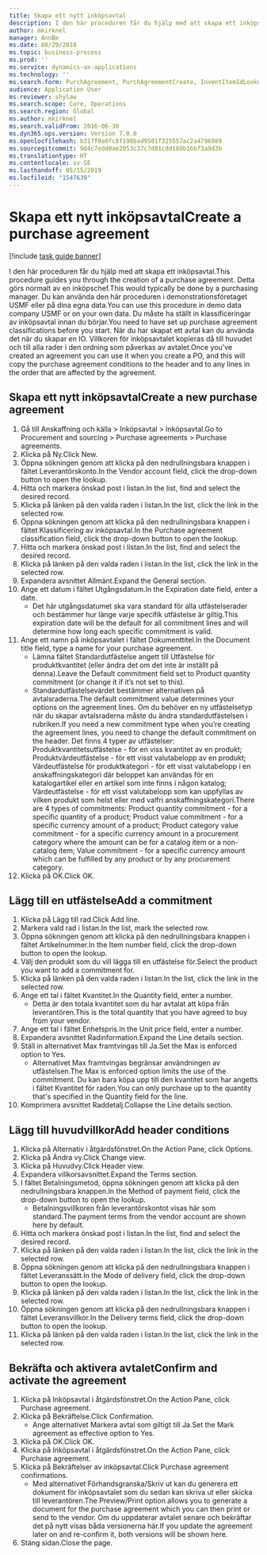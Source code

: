 ```yaml
---
title: Skapa ett nytt inköpsavtal
description: I den här proceduren får du hjälp med att skapa ett inköpsavtal.
author: mkirknel
manager: AnnBe
ms.date: 08/29/2018
ms.topic: business-process
ms.prod: ''
ms.service: dynamics-ax-applications
ms.technology: ''
ms.search.form: PurchAgreement, PurchAgreementCreate, InventItemIdLookupSimple, AgreementConfirmRunForm, PurchAgreementHistory
audience: Application User
ms.reviewer: shylaw
ms.search.scope: Core, Operations
ms.search.region: Global
ms.author: mkirknel
ms.search.validFrom: 2016-06-30
ms.dyn365.ops.version: Version 7.0.0
ms.openlocfilehash: b317f0a0fc8f198bad9501f325557ac2a4796989
ms.sourcegitcommit: 9d4c7edd0ae2053c37c7d81cdd180b16bf3a9d3b
ms.translationtype: HT
ms.contentlocale: sv-SE
ms.lasthandoff: 05/15/2019
ms.locfileid: "1547639"
---
```

# <a name="create-a-purchase-agreement"></a><span data-ttu-id="3cf70-103">Skapa ett nytt inköpsavtal</span><span class="sxs-lookup"><span data-stu-id="3cf70-103">Create a purchase agreement</span></span>

[!include [task guide banner](../../includes/task-guide-banner.md)]

<span data-ttu-id="3cf70-104">I den här proceduren får du hjälp med att skapa ett inköpsavtal.</span><span class="sxs-lookup"><span data-stu-id="3cf70-104">This procedure guides you through the creation of a purchase agreement.</span></span> <span data-ttu-id="3cf70-105">Detta görs normalt av en inköpschef.</span><span class="sxs-lookup"><span data-stu-id="3cf70-105">This would typically be done by a purchasing manager.</span></span> <span data-ttu-id="3cf70-106">Du kan använda den här proceduren i demonstrationsföretaget USMF eller på dina egna data.</span><span class="sxs-lookup"><span data-stu-id="3cf70-106">You can use this procedure in demo data company USMF or on your own data.</span></span> <span data-ttu-id="3cf70-107">Du måste ha ställt in klassificeringar av inköpsavtal innan du börjar.</span><span class="sxs-lookup"><span data-stu-id="3cf70-107">You need to have set up purchase agreement classifications before you start.</span></span> <span data-ttu-id="3cf70-108">När du har skapat ett avtal kan du använda det när du skapar en IO. Villkoren för inköpsavtalet kopieras då till huvudet och till alla rader i den ordning som påverkas av avtalet.</span><span class="sxs-lookup"><span data-stu-id="3cf70-108">Once you've created an agreement you can use it when you create a PO, and this will copy the purchase agreement conditions to the header and to any lines in the order that are affected by the agreement.</span></span>


## <a name="create-a-new-purchase-agreement"></a><span data-ttu-id="3cf70-109">Skapa ett nytt inköpsavtal</span><span class="sxs-lookup"><span data-stu-id="3cf70-109">Create a new purchase agreement</span></span>
1. <span data-ttu-id="3cf70-110">Gå till Anskaffning och källa > Inköpsavtal > Inköpsavtal.</span><span class="sxs-lookup"><span data-stu-id="3cf70-110">Go to Procurement and sourcing > Purchase agreements > Purchase agreements.</span></span>
2. <span data-ttu-id="3cf70-111">Klicka på Ny.</span><span class="sxs-lookup"><span data-stu-id="3cf70-111">Click New.</span></span>
3. <span data-ttu-id="3cf70-112">Öppna sökningen genom att klicka på den nedrullningsbara knappen i fältet Leverantörskonto.</span><span class="sxs-lookup"><span data-stu-id="3cf70-112">In the Vendor account field, click the drop-down button to open the lookup.</span></span>
4. <span data-ttu-id="3cf70-113">Hitta och markera önskad post i listan.</span><span class="sxs-lookup"><span data-stu-id="3cf70-113">In the list, find and select the desired record.</span></span>
5. <span data-ttu-id="3cf70-114">Klicka på länken på den valda raden i listan.</span><span class="sxs-lookup"><span data-stu-id="3cf70-114">In the list, click the link in the selected row.</span></span>
6. <span data-ttu-id="3cf70-115">Öppna sökningen genom att klicka på den nedrullningsbara knappen i fältet Klassificering av inköpsavtal.</span><span class="sxs-lookup"><span data-stu-id="3cf70-115">In the Purchase agreement classification field, click the drop-down button to open the lookup.</span></span>
7. <span data-ttu-id="3cf70-116">Hitta och markera önskad post i listan.</span><span class="sxs-lookup"><span data-stu-id="3cf70-116">In the list, find and select the desired record.</span></span>
8. <span data-ttu-id="3cf70-117">Klicka på länken på den valda raden i listan.</span><span class="sxs-lookup"><span data-stu-id="3cf70-117">In the list, click the link in the selected row.</span></span>
9. <span data-ttu-id="3cf70-118">Expandera avsnittet Allmänt.</span><span class="sxs-lookup"><span data-stu-id="3cf70-118">Expand the General section.</span></span>
10. <span data-ttu-id="3cf70-119">Ange ett datum i fältet Utgångsdatum.</span><span class="sxs-lookup"><span data-stu-id="3cf70-119">In the Expiration date field, enter a date.</span></span>
    * <span data-ttu-id="3cf70-120">Det här utgångsdatumet ska vara standard för alla utfästelserader och bestämmer hur länge varje specifik utfästelse är giltig.</span><span class="sxs-lookup"><span data-stu-id="3cf70-120">This expiration date will be the default for all commitment lines and will determine how long each specific commitment is valid.</span></span>  
11. <span data-ttu-id="3cf70-121">Ange ett namn på inköpsavtalet i fältet Dokumenttitel.</span><span class="sxs-lookup"><span data-stu-id="3cf70-121">In the Document title field, type a name for your purchase agreement.</span></span>
    * <span data-ttu-id="3cf70-122">Lämna fältet Standardutfästelse angett till Utfästelse för produktkvantitet (eller ändra det om det inte är inställt på denna).</span><span class="sxs-lookup"><span data-stu-id="3cf70-122">Leave the Default commitment field set to Product quantity commitment (or change it if it’s not set to this).</span></span>  
    * <span data-ttu-id="3cf70-123">Standardutfästelsevärdet bestämmer alternativen på avtalsraderna.</span><span class="sxs-lookup"><span data-stu-id="3cf70-123">The default commitment value determines your options on the agreement lines.</span></span> <span data-ttu-id="3cf70-124">Om du behöver en ny utfästelsetyp när du skapar avtalsraderna måste du ändra standardutfästelsen i rubriken.</span><span class="sxs-lookup"><span data-stu-id="3cf70-124">If you need a new commitment type when you’re creating the agreement lines, you need to change the default commitment on the header.</span></span>  <span data-ttu-id="3cf70-125">Det finns 4 typer av utfästelser: Produktkvantitetsutfästelse - för en viss kvantitet av en produkt; Produktvärdeutfästelse - för ett visst valutabelopp av en produkt; Värdeutfästelse för produktkategori - för ett visst valutabelopp i en anskaffningskategori där beloppet kan användas för en katalogartikel eller en artikel som inte finns i någon katalog; Värdeutfästelse - för ett visst valutabelopp som kan uppfyllas av vilken produkt som helst eller med valfri anskaffningskategori.</span><span class="sxs-lookup"><span data-stu-id="3cf70-125">There are 4 types of commitments: Product quantity commitment - for a specific quantity of a product; Product value commitment - for a specific currency amount of a product; Product category value commitment - for a specific currency amount in a procurement category where the amount can be for a catalog item or a non-catalog item; Value commitment - for a specific currency amount which can be fulfilled by any product or by any procurement category.</span></span>  
12. <span data-ttu-id="3cf70-126">Klicka på OK.</span><span class="sxs-lookup"><span data-stu-id="3cf70-126">Click OK.</span></span>

## <a name="add-a-commitment"></a><span data-ttu-id="3cf70-127">Lägg till en utfästelse</span><span class="sxs-lookup"><span data-stu-id="3cf70-127">Add a commitment</span></span>
1. <span data-ttu-id="3cf70-128">Klicka på Lägg till rad.</span><span class="sxs-lookup"><span data-stu-id="3cf70-128">Click Add line.</span></span>
2. <span data-ttu-id="3cf70-129">Markera vald rad i listan.</span><span class="sxs-lookup"><span data-stu-id="3cf70-129">In the list, mark the selected row.</span></span>
3. <span data-ttu-id="3cf70-130">Öppna sökningen genom att klicka på den nedrullningsbara knappen i fältet Artikelnummer.</span><span class="sxs-lookup"><span data-stu-id="3cf70-130">In the Item number field, click the drop-down button to open the lookup.</span></span>
4. <span data-ttu-id="3cf70-131">Välj den produkt som du vill lägga till en utfästelse för.</span><span class="sxs-lookup"><span data-stu-id="3cf70-131">Select the product you want to add a commitment for.</span></span>
5. <span data-ttu-id="3cf70-132">Klicka på länken på den valda raden i listan.</span><span class="sxs-lookup"><span data-stu-id="3cf70-132">In the list, click the link in the selected row.</span></span>
6. <span data-ttu-id="3cf70-133">Ange ett tal i fältet Kvantitet.</span><span class="sxs-lookup"><span data-stu-id="3cf70-133">In the Quantity field, enter a number.</span></span>
    * <span data-ttu-id="3cf70-134">Detta är den totala kvantitet som du har avtalat att köpa från leverantören.</span><span class="sxs-lookup"><span data-stu-id="3cf70-134">This is the total quantity that you have agreed to buy from your vendor.</span></span>  
7. <span data-ttu-id="3cf70-135">Ange ett tal i fältet Enhetspris.</span><span class="sxs-lookup"><span data-stu-id="3cf70-135">In the Unit price field, enter a number.</span></span>
8. <span data-ttu-id="3cf70-136">Expandera avsnittet Radinformation.</span><span class="sxs-lookup"><span data-stu-id="3cf70-136">Expand the Line details section.</span></span>
9. <span data-ttu-id="3cf70-137">Ställ in alternativet Max framtvingas till Ja.</span><span class="sxs-lookup"><span data-stu-id="3cf70-137">Set the Max is enforced option to Yes.</span></span>
    * <span data-ttu-id="3cf70-138">Alternativet Max framtvingas begränsar användningen av utfästelsen.</span><span class="sxs-lookup"><span data-stu-id="3cf70-138">The Max is enforced option limits the use of the commitment.</span></span> <span data-ttu-id="3cf70-139">Du kan bara köpa upp till den kvantitet som har angetts i fältet Kvantitet för raden.</span><span class="sxs-lookup"><span data-stu-id="3cf70-139">You can only purchase up to the quantity that's specified in the Quantity field for the line.</span></span>  
10. <span data-ttu-id="3cf70-140">Komprimera avsnittet Raddetalj.</span><span class="sxs-lookup"><span data-stu-id="3cf70-140">Collapse the Line details section.</span></span>

## <a name="add-header-conditions"></a><span data-ttu-id="3cf70-141">Lägg till huvudvillkor</span><span class="sxs-lookup"><span data-stu-id="3cf70-141">Add header conditions</span></span>
1. <span data-ttu-id="3cf70-142">Klicka på Alternativ i åtgärdsfönstret.</span><span class="sxs-lookup"><span data-stu-id="3cf70-142">On the Action Pane, click Options.</span></span>
2. <span data-ttu-id="3cf70-143">Klicka på Ändra vy.</span><span class="sxs-lookup"><span data-stu-id="3cf70-143">Click Change view.</span></span>
3. <span data-ttu-id="3cf70-144">Klicka på Huvudvy.</span><span class="sxs-lookup"><span data-stu-id="3cf70-144">Click Header view.</span></span>
4. <span data-ttu-id="3cf70-145">Expandera villkorsavsnittet.</span><span class="sxs-lookup"><span data-stu-id="3cf70-145">Expand the Terms section.</span></span>
5. <span data-ttu-id="3cf70-146">I fältet Betalningsmetod, öppna sökningen genom att klicka på den nedrullningsbara knappen.</span><span class="sxs-lookup"><span data-stu-id="3cf70-146">In the Method of payment field, click the drop-down button to open the lookup.</span></span>
    * <span data-ttu-id="3cf70-147">Betalningsvillkoren från leverantörskontot visas här som standard.</span><span class="sxs-lookup"><span data-stu-id="3cf70-147">The payment terms from the vendor account are shown here by default.</span></span>       
6. <span data-ttu-id="3cf70-148">Hitta och markera önskad post i listan.</span><span class="sxs-lookup"><span data-stu-id="3cf70-148">In the list, find and select the desired record.</span></span>
7. <span data-ttu-id="3cf70-149">Klicka på länken på den valda raden i listan.</span><span class="sxs-lookup"><span data-stu-id="3cf70-149">In the list, click the link in the selected row.</span></span>
8. <span data-ttu-id="3cf70-150">Öppna sökningen genom att klicka på den nedrullningsbara knappen i fältet Leveranssätt.</span><span class="sxs-lookup"><span data-stu-id="3cf70-150">In the Mode of delivery field, click the drop-down button to open the lookup.</span></span>
9. <span data-ttu-id="3cf70-151">Klicka på länken på den valda raden i listan.</span><span class="sxs-lookup"><span data-stu-id="3cf70-151">In the list, click the link in the selected row.</span></span>
10. <span data-ttu-id="3cf70-152">Öppna sökningen genom att klicka på den nedrullningsbara knappen i fältet Leveransvillkor.</span><span class="sxs-lookup"><span data-stu-id="3cf70-152">In the Delivery terms field, click the drop-down button to open the lookup.</span></span>
11. <span data-ttu-id="3cf70-153">Klicka på länken på den valda raden i listan.</span><span class="sxs-lookup"><span data-stu-id="3cf70-153">In the list, click the link in the selected row.</span></span>

## <a name="confirm-and-activate-the-agreement"></a><span data-ttu-id="3cf70-154">Bekräfta och aktivera avtalet</span><span class="sxs-lookup"><span data-stu-id="3cf70-154">Confirm and activate the agreement</span></span>
1. <span data-ttu-id="3cf70-155">Klicka på Inköpsavtal i åtgärdsfönstret.</span><span class="sxs-lookup"><span data-stu-id="3cf70-155">On the Action Pane, click Purchase agreement.</span></span>
2. <span data-ttu-id="3cf70-156">Klicka på Bekräftelse.</span><span class="sxs-lookup"><span data-stu-id="3cf70-156">Click Confirmation.</span></span>
    * <span data-ttu-id="3cf70-157">Ange alternativet Markera avtal som giltigt till Ja.</span><span class="sxs-lookup"><span data-stu-id="3cf70-157">Set the Mark agreement as effective option to Yes.</span></span>  
3. <span data-ttu-id="3cf70-158">Klicka på OK.</span><span class="sxs-lookup"><span data-stu-id="3cf70-158">Click OK.</span></span>
4. <span data-ttu-id="3cf70-159">Klicka på Inköpsavtal i åtgärdsfönstret.</span><span class="sxs-lookup"><span data-stu-id="3cf70-159">On the Action Pane, click Purchase agreement.</span></span>
5. <span data-ttu-id="3cf70-160">Klicka på Bekräftelser av inköpsavtal.</span><span class="sxs-lookup"><span data-stu-id="3cf70-160">Click Purchase agreement confirmations.</span></span>
    * <span data-ttu-id="3cf70-161">Med alternativet Förhandsgranska/Skriv ut kan du generera ett dokument för inköpsavtalet som du sedan kan skriva ut eller skicka till leverantören.</span><span class="sxs-lookup"><span data-stu-id="3cf70-161">The Preview/Print option allows you to generate a document for the purchase agreement which you can then print or send to the vendor.</span></span> <span data-ttu-id="3cf70-162">Om du uppdaterar avtalet senare och bekräftar det på nytt visas båda versionerna här.</span><span class="sxs-lookup"><span data-stu-id="3cf70-162">If you update the agreement later on and re-confirm it, both versions will be shown here.</span></span>  
6. <span data-ttu-id="3cf70-163">Stäng sidan.</span><span class="sxs-lookup"><span data-stu-id="3cf70-163">Close the page.</span></span>

